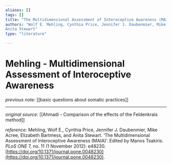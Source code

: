 ```yaml
---
aliases: []
tags: []
title: "The Multidimensional Assessment of Interoceptive Awareness (MAIA)"
authors: "Wolf E. Mehling, Cynthia Price, Jennifer J. Daubenmier, Mike Acree, Elizabeth Bartmess,
Anita Stewart"
type: "literature"

---
```


#  Mehling - Multidimensional Assessment of Interoceptive Awareness

_previous note:_ [[basic questions about somatic practices]]



---

_original source:_ [[Ahmadi - Comparison of the effects of the Feldenkrais method]]

_reference:_ Mehling, Wolf E., Cynthia Price, Jennifer J. Daubenmier, Mike Acree, Elizabeth Bartmess, and Anita Stewart. ‘The Multidimensional Assessment of Interoceptive Awareness (MAIA)’. Edited by Manos Tsakiris. _PLoS ONE_ 7, no. 11 (1 November 2012): e48230. [https://doi.org/10.1371/journal.pone.0048230](https://doi.org/10.1371/journal.pone.0048230).